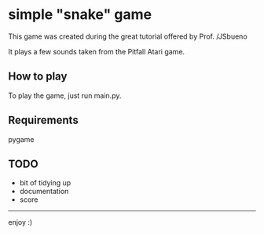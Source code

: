 # simple "snake" game

This game was created during the great tutorial offered by Prof. /JSbueno

It plays a few sounds taken from the Pitfall Atari game.

How to play
-----------

To play the game, just run main.py.

Requirements
------------

pygame

TODO
----

* bit of tidying up
* documentation
* score

******************

  enjoy :)
